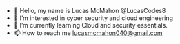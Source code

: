 - 👋 Hello, my name is Lucas McMahon @LucasCodes8
- 👀 I’m interested in cyber security and cloud engineering
- 🌱 I’m currently learning Cloud and security essentials.
- 📫 How to reach me lucasmcmahon040@gmail.com

<!---
LucasCodes8/LucasCodes8 is a ✨ special ✨ repository because its `README.md` (this file) appears on your GitHub profile.
You can click the Preview link to take a look at your changes.
--->
